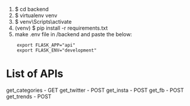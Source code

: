 1. $ cd backend
2. $ virtualenv venv
3. $ venv\Scripts\activate
4. (venv) $ pip install -r requirements.txt
5. make .env file in /backend and paste the below:
```
    export FLASK_APP="api"
    export FLASK_ENV="development"
```
# List of APIs
get_categories - GET
get_twitter - POST
get_insta - POST
get_fb - POST
get_trends - POST